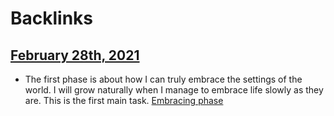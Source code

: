 
# Backlinks
## [February 28th, 2021](<February 28th, 2021.md>)
- The first phase is about how I can truly embrace the settings of the world. I will grow naturally when I manage to embrace life slowly as they are. This is the first main  task. [Embracing phase](<Embracing phase.md>)

